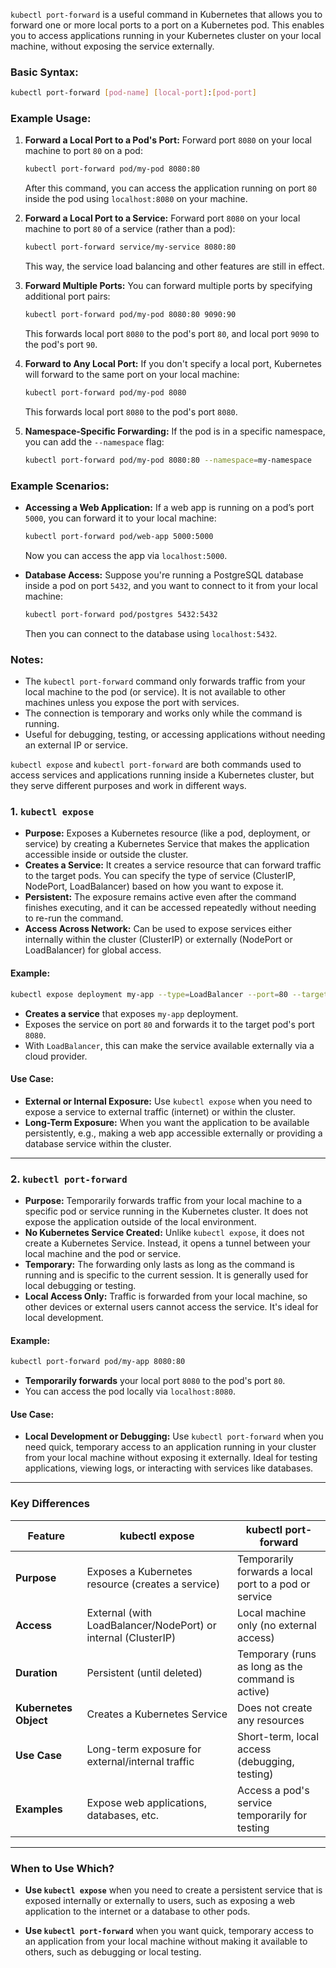 `kubectl port-forward` is a useful command in Kubernetes that allows you to forward one or more local ports to a port on a Kubernetes pod. This enables you to access applications running in your Kubernetes cluster on your local machine, without exposing the service externally.

### Basic Syntax:
```bash
kubectl port-forward [pod-name] [local-port]:[pod-port]
```

### Example Usage:

1. **Forward a Local Port to a Pod's Port:**
   Forward port `8080` on your local machine to port `80` on a pod:
   ```bash
   kubectl port-forward pod/my-pod 8080:80
   ```
   After this command, you can access the application running on port `80` inside the pod using `localhost:8080` on your machine.

2. **Forward a Local Port to a Service:**
   Forward port `8080` on your local machine to port `80` of a service (rather than a pod):
   ```bash
   kubectl port-forward service/my-service 8080:80
   ```
   This way, the service load balancing and other features are still in effect.

3. **Forward Multiple Ports:**
   You can forward multiple ports by specifying additional port pairs:
   ```bash
   kubectl port-forward pod/my-pod 8080:80 9090:90
   ```
   This forwards local port `8080` to the pod's port `80`, and local port `9090` to the pod's port `90`.

4. **Forward to Any Local Port:**
   If you don't specify a local port, Kubernetes will forward to the same port on your local machine:
   ```bash
   kubectl port-forward pod/my-pod 8080
   ```
   This forwards local port `8080` to the pod's port `8080`.

5. **Namespace-Specific Forwarding:**
   If the pod is in a specific namespace, you can add the `--namespace` flag:
   ```bash
   kubectl port-forward pod/my-pod 8080:80 --namespace=my-namespace
   ```

### Example Scenarios:

- **Accessing a Web Application:**
   If a web app is running on a pod’s port `5000`, you can forward it to your local machine:
   ```bash
   kubectl port-forward pod/web-app 5000:5000
   ```
   Now you can access the app via `localhost:5000`.

- **Database Access:**
   Suppose you're running a PostgreSQL database inside a pod on port `5432`, and you want to connect to it from your local machine:
   ```bash
   kubectl port-forward pod/postgres 5432:5432
   ```
   Then you can connect to the database using `localhost:5432`.

### Notes:
- The `kubectl port-forward` command only forwards traffic from your local machine to the pod (or service). It is not available to other machines unless you expose the port with services.
- The connection is temporary and works only while the command is running.
- Useful for debugging, testing, or accessing applications without needing an external IP or service.

`kubectl expose` and `kubectl port-forward` are both commands used to access services and applications running inside a Kubernetes cluster, but they serve different purposes and work in different ways.

### 1. `kubectl expose`
- **Purpose:** Exposes a Kubernetes resource (like a pod, deployment, or service) by creating a Kubernetes Service that makes the application accessible inside or outside the cluster.
- **Creates a Service:** It creates a service resource that can forward traffic to the target pods. You can specify the type of service (ClusterIP, NodePort, LoadBalancer) based on how you want to expose it.
- **Persistent:** The exposure remains active even after the command finishes executing, and it can be accessed repeatedly without needing to re-run the command.
- **Access Across Network:** Can be used to expose services either internally within the cluster (ClusterIP) or externally (NodePort or LoadBalancer) for global access.

#### Example:
```bash
kubectl expose deployment my-app --type=LoadBalancer --port=80 --target-port=8080
```
- **Creates a service** that exposes `my-app` deployment.
- Exposes the service on port `80` and forwards it to the target pod's port `8080`.
- With `LoadBalancer`, this can make the service available externally via a cloud provider.

#### Use Case:
- **External or Internal Exposure:** Use `kubectl expose` when you need to expose a service to external traffic (internet) or within the cluster.
- **Long-Term Exposure:** When you want the application to be available persistently, e.g., making a web app accessible externally or providing a database service within the cluster.

---

### 2. `kubectl port-forward`
- **Purpose:** Temporarily forwards traffic from your local machine to a specific pod or service running in the Kubernetes cluster. It does not expose the application outside of the local environment.
- **No Kubernetes Service Created:** Unlike `kubectl expose`, it does not create a Kubernetes Service. Instead, it opens a tunnel between your local machine and the pod or service.
- **Temporary:** The forwarding only lasts as long as the command is running and is specific to the current session. It is generally used for local debugging or testing.
- **Local Access Only:** Traffic is forwarded from your local machine, so other devices or external users cannot access the service. It's ideal for local development.

#### Example:
```bash
kubectl port-forward pod/my-app 8080:80
```
- **Temporarily forwards** your local port `8080` to the pod's port `80`.
- You can access the pod locally via `localhost:8080`.

#### Use Case:
- **Local Development or Debugging:** Use `kubectl port-forward` when you need quick, temporary access to an application running in your cluster from your local machine without exposing it externally. Ideal for testing applications, viewing logs, or interacting with services like databases.

---

### Key Differences

| **Feature**           | **kubectl expose**                               | **kubectl port-forward**                            |
|-----------------------|--------------------------------------------------|----------------------------------------------------|
| **Purpose**           | Exposes a Kubernetes resource (creates a service) | Temporarily forwards a local port to a pod or service |
| **Access**            | External (with LoadBalancer/NodePort) or internal (ClusterIP) | Local machine only (no external access)            |
| **Duration**          | Persistent (until deleted)                       | Temporary (runs as long as the command is active)  |
| **Kubernetes Object** | Creates a Kubernetes Service                     | Does not create any resources                      |
| **Use Case**          | Long-term exposure for external/internal traffic | Short-term, local access (debugging, testing)      |
| **Examples**          | Expose web applications, databases, etc.         | Access a pod's service temporarily for testing     |

---

### When to Use Which?

- **Use `kubectl expose`** when you need to create a persistent service that is exposed internally or externally to users, such as exposing a web application to the internet or a database to other pods.
  
- **Use `kubectl port-forward`** when you want quick, temporary access to an application from your local machine without making it available to others, such as debugging or local testing.

